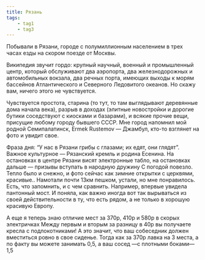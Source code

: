 ```yaml
---
title: Рязань
tags:
    - tag1
    - tag3
---
```


Побывали в Рязани, городе с полумиллионным населением в трех часах езды на скором поезде от Москвы.

Википедия звучит гордо: крупный научный, военный и промышленный центр, который обслуживают два аэропорта, два железнодорожных и автомобильных вокзала, два речных порта, имеющих выходы к морям бассейнов Атлантического и Северного Ледовитого океанов. Но скажу вам, ничего этого не чувствуется.

Чувствуется простота, старина (то тут, то там выглядывают деревянные дома начала века), разрыв в доходах (элитные новостройки и дорогие бутики соседствуют с киосками и базарами), и всякие прочие вещи, присущие любому городу бывшего СССР. Мне город напомнил мой родной Семипалатинск, Ermek Rustemov — Джамбул, кто-то взглянет на фото и увидит свое.

Фраза дня: “У нас в Рязани грибы с глазами; их едят, они глядят”. Важное культурное — Рязанский кремль и родина Есенина. На остановках в центре Рязани висят электронные табло, на остановках дальше — призывы вступать в народную дружину С погодой повезло. Тепло было и снежно, и фото сейчас как зимние открытки с церквями, красивые.. Намотали почти 13км пешком, устали, но мне понравилось. Есть, что запомнить, и с чем сравнить. Например, впервые увидела пантонный мост. И поняла, как важно иногда вот так вырываться из своей действительности в ту, что есть рядом, а не только в хорошую красивую Европу.

А еще я теперь знаю отличие мест за 370р, 410р и 580р в скорых электричках Между первым и вторым за разницу в 40р вы получаете кресла с подлокотниками! А это значит, что ваш собеседник должен вместиться ровно в свое сиденье. Тогда как за 370р лавка на 3 места, а по факту вы можете занимать 0,5, а ваш сосед —с плотными боками— 1,5
